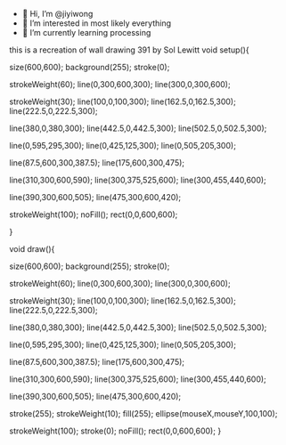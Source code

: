- 👋 Hi, I’m @jiyiwong
- 👀 I’m interested in most likely everything
- 🌱 I’m currently learning processing

<!---
jiyiwong/jiyiwong is a ✨ special ✨ repository because its `README.md` (this file) appears on your GitHub profile.
You can click the Preview link to take a look at your changes.
--->

this is a recreation of wall drawing 391 by Sol Lewitt
void setup(){

size(600,600);
background(255);
stroke(0);

strokeWeight(60);
line(0,300,600,300);
line(300,0,300,600);

strokeWeight(30);
line(100,0,100,300);
line(162.5,0,162.5,300);
line(222.5,0,222.5,300);

line(380,0,380,300);
line(442.5,0,442.5,300);
line(502.5,0,502.5,300);

line(0,595,295,300);
line(0,425,125,300);
line(0,505,205,300);

line(87.5,600,300,387.5);
line(175,600,300,475);


line(310,300,600,590);
line(300,375,525,600);
line(300,455,440,600);

line(390,300,600,505);
line(475,300,600,420);


strokeWeight(100);
noFill();
rect(0,0,600,600);


}

void draw(){

size(600,600);
background(255);
stroke(0);

strokeWeight(60);
line(0,300,600,300);
line(300,0,300,600);

strokeWeight(30);
line(100,0,100,300);
line(162.5,0,162.5,300);
line(222.5,0,222.5,300);

line(380,0,380,300);
line(442.5,0,442.5,300);
line(502.5,0,502.5,300);

line(0,595,295,300);
line(0,425,125,300);
line(0,505,205,300);

line(87.5,600,300,387.5);
line(175,600,300,475);


line(310,300,600,590);
line(300,375,525,600);
line(300,455,440,600);

line(390,300,600,505);
line(475,300,600,420);

stroke(255);
strokeWeight(10);
fill(255);
ellipse(mouseX,mouseY,100,100);

strokeWeight(100);
stroke(0);
noFill();
rect(0,0,600,600);
}
